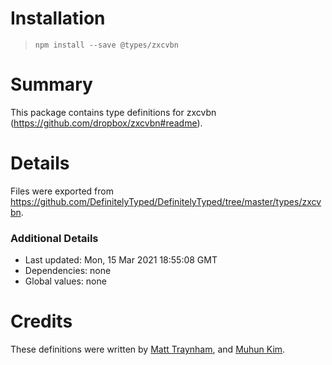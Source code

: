 # Installation
> `npm install --save @types/zxcvbn`

# Summary
This package contains type definitions for zxcvbn (https://github.com/dropbox/zxcvbn#readme).

# Details
Files were exported from https://github.com/DefinitelyTyped/DefinitelyTyped/tree/master/types/zxcvbn.

### Additional Details
 * Last updated: Mon, 15 Mar 2021 18:55:08 GMT
 * Dependencies: none
 * Global values: none

# Credits
These definitions were written by [Matt Traynham](https://github.com/mtraynham), and [Muhun Kim](https://github.com/x86chi).
